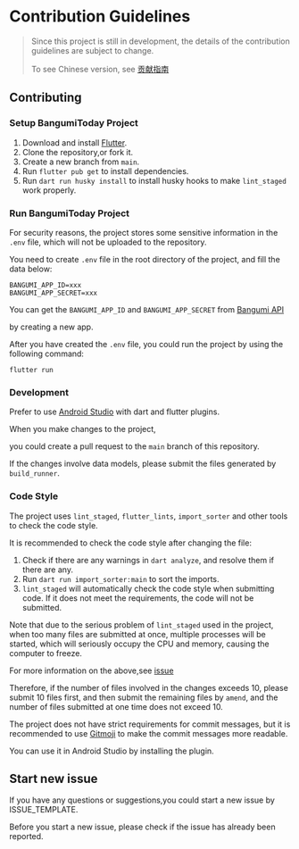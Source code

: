 # Contribution Guidelines

> Since this project is still in development, the details of the contribution guidelines are subject
> to change.
>
> To see Chinese version, see [贡献指南](./docs/贡献指南.md)

## Contributing

### Setup BangumiToday Project

1. Download and install [Flutter](https://docs.flutter.dev/get-started/install/windows/desktop).
2. Clone the repository,or fork it.
3. Create a new branch from `main`.
4. Run `flutter pub get` to install dependencies.
5. Run `dart run husky install` to install husky hooks to make `lint_staged` work properly.

### Run BangumiToday Project

For security reasons, the project stores some sensitive information in the `.env` file, which will
not be uploaded to the repository.

You need to create `.env` file in the root directory of the project, and fill the data below:

```env
BANGUMI_APP_ID=xxx
BANGUMI_APP_SECRET=xxx
```

You can get the `BANGUMI_APP_ID` and `BANGUMI_APP_SECRET` from [Bangumi API](https://bgm.tv/dev/app)

by creating a new app.

After you have created the `.env` file, you could run the project by using the following command:

```shell
flutter run
```

### Development

Prefer to use [Android Studio](https://developer.android.com/studio) with dart and flutter plugins.

When you make changes to the project,

you could create a pull request to the `main` branch of this repository.

If the changes involve data models, please submit the files generated by `build_runner`.

### Code Style

The project uses `lint_staged`, `flutter_lints`, `import_sorter` and other tools to check the code
style.

It is recommended to check the code style after changing the file:

1. Check if there are any warnings in `dart analyze`, and resolve them if there are any.
2. Run `dart run import_sorter:main` to sort the imports.
3. `lint_staged` will automatically check the code style when submitting code. If it does not meet
   the requirements, the code will not be submitted.

Note that due to the serious problem of `lint_staged` used in the project, when too many files are
submitted at once, multiple processes will be started, which will seriously occupy the CPU and
memory, causing the computer to freeze.

For more information on the above,see [issue](https://github.com/hyiso/lint_staged/issues/15)

Therefore, if the number of files involved in the changes exceeds 10, please submit 10 files first,
and then submit the remaining files by `amend`, and the number of files submitted at one time does
not exceed 10.

The project does not have strict requirements for commit messages, but it is recommended to
use [Gitmoji](https://gitmoji.dev/) to make the commit messages more readable.

You can use it in Android Studio by installing the plugin.

## Start new issue

If you have any questions or suggestions,you could start a new issue by ISSUE_TEMPLATE.

Before you start a new issue, please check if the issue has already been reported.
